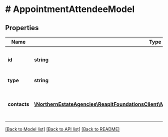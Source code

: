 # # AppointmentAttendeeModel

## Properties

Name | Type | Description | Notes
------------ | ------------- | ------------- | -------------
**id** | **string** | The unique identifier of the attendee | [optional]
**type** | **string** | The type of attendee | [optional]
**contacts** | [**\NorthernEstateAgencies\ReapitFoundationsClient\Model\InlineResponse2003AttendeeContacts[]**](InlineResponse2003AttendeeContacts.md) | A collection of contacts relating to the attendee | [optional]

[[Back to Model list]](../../README.md#models) [[Back to API list]](../../README.md#endpoints) [[Back to README]](../../README.md)
